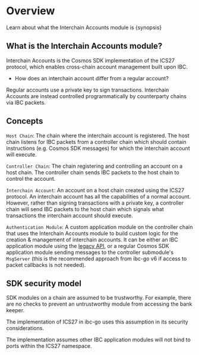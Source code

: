 <!--
order: 1
-->

# Overview

Learn about what the Interchain Accounts module is {synopsis}

## What is the Interchain Accounts module?

Interchain Accounts is the Cosmos SDK implementation of the ICS27 protocol, which enables cross-chain account management built upon IBC.

- How does an interchain account differ from a regular account?

Regular accounts use a private key to sign transactions. Interchain Accounts are instead controlled programmatically by counterparty chains via IBC packets.

## Concepts 

`Host Chain`: The chain where the interchain account is registered. The host chain listens for IBC packets from a controller chain which should contain instructions (e.g. Cosmos SDK messages) for which the interchain account will execute.

`Controller Chain`: The chain registering and controlling an account on a host chain. The controller chain sends IBC packets to the host chain to control the account.

`Interchain Account`: An account on a host chain created using the ICS27 protocol. An interchain account has all the capabilities of a normal account. However, rather than signing transactions with a private key, a controller chain will send IBC packets to the host chain which signals what transactions the interchain account should execute.

`Authentication Module`: A custom application module on the controller chain that uses the Interchain Accounts module to build custom logic for the creation & management of interchain accounts. It can be either an IBC application module using the [legacy API](./legacy/keeper-api.md), or a regular Cosmos SDK application module sending messages to the controller submodule's `MsgServer` (this is the recommended approach from ibc-go v6 if access to packet callbacks is not needed).

## SDK security model

SDK modules on a chain are assumed to be trustworthy. For example, there are no checks to prevent an untrustworthy module from accessing the bank keeper.

The implementation of ICS27 in ibc-go uses this assumption in its security considerations.

The implementation assumes other IBC application modules will not bind to ports within the ICS27 namespace. 

